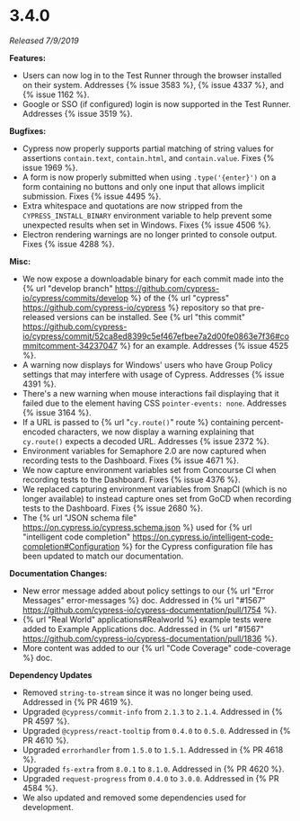 # 3.4.0

*Released 7/9/2019*

**Features:**

- Users can now log in to the Test Runner through the browser installed on their system. Addresses {% issue 3583 %}, {% issue 4337 %}, and {% issue 1162 %}.
- Google or SSO (if configured) login is now supported in the Test Runner. Addresses {% issue 3519 %}.

**Bugfixes:**

- Cypress now properly supports partial matching of string values for assertions `contain.text`, `contain.html`, and `contain.value`. Fixes {% issue 1969 %}.
- A form is now properly submitted when using `.type('{enter}')` on a form containing no buttons and only one input that allows implicit submission. Fixes {% issue 4495 %}.
- Extra whitespace and quotations are now stripped from the `CYPRESS_INSTALL_BINARY` environment variable to help prevent some unexpected results when set in Windows. Fixes {% issue 4506 %}.
- Electron rendering warnings are no longer printed to console output. Fixes {% issue 4288 %}.

**Misc:**

- We now expose a downloadable binary for each commit made into the {% url "develop branch" https://github.com/cypress-io/cypress/commits/develop %} of the {% url "cypress" https://github.com/cypress-io/cypress %} repository so that pre-released versions can be installed. See {% url "this commit" https://github.com/cypress-io/cypress/commit/52ca8ed8399c5ef467efbee7a2d00fe0863e7f36#commitcomment-34237047 %} for an example. Addresses {% issue 4525 %}.
- A warning now displays for Windows' users who have Group Policy settings that may interfere with usage of Cypress. Addresses {% issue 4391 %}.
- There's a new warning when mouse interactions fail displaying that it failed due to the element having CSS `pointer-events: none`. Addresses {% issue 3164 %}.
- If a URL is passed to {% url "`cy.route()`" route %} containing percent-encoded characters, we now display a warning explaining that `cy.route()` expects a decoded URL. Addresses {% issue 2372 %}.
- Environment variables for Semaphore 2.0 are now captured when recording tests to the Dashboard. Fixes {% issue 4671 %}.
- We now capture environment variables set from Concourse CI when recording tests to the Dashboard. Fixes {% issue 4376 %}.
- We replaced capturing environment variables from SnapCI (which is no longer available) to instead capture ones set from GoCD when recording tests to the Dashboard. Fixes {% issue 2680 %}.
- The {% url "JSON schema file" https://on.cypress.io/cypress.schema.json %} used for {% url "intelligent code completion" https://on.cypress.io/intelligent-code-completion#Configuration %} for the Cypress configuration file has been updated to match our documentation.

**Documentation Changes:**

- New error message added about policy settings to our {% url "Error Messages" error-messages %} doc. Addressed in {% url "#1567" https://github.com/cypress-io/cypress-documentation/pull/1754 %}.
- {% url "Real World" applications#Realworld %} example tests were added to Example Applications doc. Addressed in {% url "#1567" https://github.com/cypress-io/cypress-documentation/pull/1836 %}.
- More content was added to our {% url "Code Coverage" code-coverage %} doc.

**Dependency Updates**

- Removed `string-to-stream` since it was no longer being used. Addressed in {% PR 4619 %}.
- Upgraded `@cypress/commit-info` from `2.1.3` to `2.1.4`. Addressed in {% PR 4597 %}.
- Upgraded `@cypress/react-tooltip` from `0.4.0` to `0.5.0`. Addressed in {% PR 4610 %}.
- Upgraded `errorhandler` from `1.5.0` to `1.5.1`. Addressed in {% PR 4618 %}.
- Upgraded `fs-extra` from `8.0.1` to `8.1.0`. Addressed in {% PR 4620 %}.
- Upgraded `request-progress` from `0.4.0` to `3.0.0`. Addressed in {% PR 4584 %}.
- We also updated and removed some dependencies used for development.
